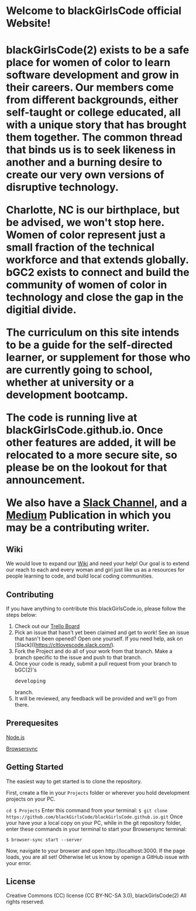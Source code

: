 <h1>Welcome to blackGirlsCode official Website!<h1>

<p>blackGirlsCode(2) exists to be a safe place for women of color to learn software development and grow in their careers.  
Our members come from different backgrounds, either self-taught or college educated, all with a unique story that has brought them together.  The common thread that binds us is to seek likeness in another and a burning desire to create our very own versions of disruptive technology.

Charlotte, NC is our birthplace, but be advised, we won't stop here. Women of color represent just a small fraction of the technical workforce and that extends globally.  bGC2 exists to connect and build the community of women of color in technology and close the gap in the digitial divide. 

The curriculum on this site intends to be a guide for the self-directed learner, or supplement for those who are currently going to school, whether at university or a development bootcamp.  

The code is running live at blackGirlsCode.github.io.  Once other features are added, it will be relocated to a more secure site, so please be on the lookout for that announcement.  

We also have a [Slack Channel](https://cltlovescode.slack.com/), and a [Medium](https://medium.com/black-girls-code) Publication in which you may be a contributing writer.<p>

<h2>Wiki</h2>

We would love to expand our [Wiki](...) and need your help! Our goal is to extend our reach to each and every woman and girl just like us as a resources for people learning to code, and build local coding communities.

<h2>Contributing</h2>

If you have anything to contribute this blackGirlsCode.io, please follow the steps below:

1.  Check out our [Trello Board](https://trello.com/b/sdQx3yrL/blackgirlscode2-com)
2.  Pick an issue that hasn't yet been claimed and get to work!  See an issue that hasn't been opened?  Open one yourself. If you need help, ask on [Slack]((https://cltlovescode.slack.com/).
3.  Fork the Project and do all of your work from that branch.  Make a branch specific to the issue and push to that branch. 
4.  Once your code is ready, submit a pull request from your branch to bGC(2)'s <pre>developing</pre> branch.
3.  It will be reviewed, any feedback will be provided and we'll go from there.

<h2>Prerequesites</h2>

[Node.js](https://nodejs.org/en/)

[Browsersync](http://www.browsersync.io/)

<h2>Getting Started</h2>
The easiest way to get started is to clone the repository.

First, create a file in your ``Projects`` folder or wherever you hold development projects on your PC.

``cd $ Projects``
Enter this command from your terminal:
  ``$ git clone https://github.com/blackGirlsCode/blackGirlsCode.github.io.git``
Once your have your a local copy on your PC, while in the git repository folder, enter these commands in your terminal to start your Browsersync terminal:

``$ browser-sync start --server``

Now, navigate to your browser and open http://localhost:3000.  If the page loads, you are all set!  Otherwise let us know by openign a GitHub issue with your error.

<h2>License</h2>

Creative Commons (CC) license (CC BY-NC-SA 3.0), blackGirlsCode(2) All rights reserved.





  
  
  

